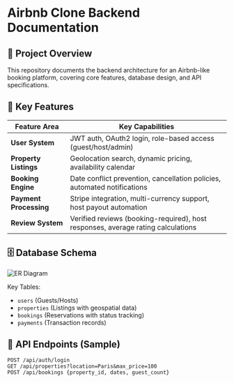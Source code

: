 # Airbnb Clone Backend Documentation

## 📌 Project Overview
This repository documents the backend architecture for an Airbnb-like booking platform, covering core features, database design, and API specifications.

## 🌟 Key Features
| Feature Area          | Key Capabilities                                                                 |
|-----------------------|----------------------------------------------------------------------------------|
| **User System**       | JWT auth, OAuth2 login, role-based access (guest/host/admin)                    |
| **Property Listings** | Geolocation search, dynamic pricing, availability calendar                       |
| **Booking Engine**    | Date conflict prevention, cancellation policies, automated notifications         |
| **Payment Processing**| Stripe integration, multi-currency support, host payout automation               |
| **Review System**     | Verified reviews (booking-required), host responses, average rating calculations |

## 🗄 Database Schema
![ER Diagram](/features-and-functionalities/airbnb-erd.png)

Key Tables:
- `users` (Guests/Hosts)
- `properties` (Listings with geospatial data)
- `bookings` (Reservations with status tracking)
- `payments` (Transaction records)

## 🔌 API Endpoints (Sample)
```http
POST /api/auth/login
GET /api/properties?location=Paris&max_price=100
POST /api/bookings {property_id, dates, guest_count}
